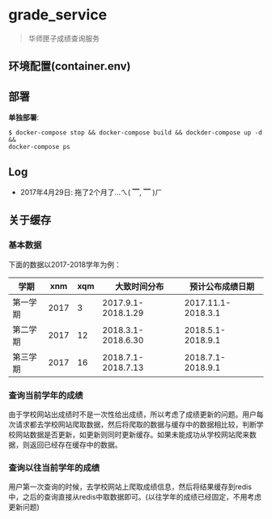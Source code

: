 # grade_service

> 华师匣子成绩查询服务

## 环境配置(container.env)

## 部署

**单独部署**:

```shell
$ docker-compose stop && docker-compose build && dockder-compose up -d &&
docker-compose ps
```

## Log

+ 2017年4月29日: 拖了2个月了...ㄟ( ▔, ▔ )ㄏ


## 关于缓存
### 基本数据
下面的数据以2017-2018学年为例：

|    学期    | xnm | xqm |        大致时间分布　| 预计公布成绩日期 |
| --------- | --- | --- | ------------------ | ---------------- |
| 第一学期 | 2017  | 3   | 2017.9.1-2018.1.29 |2017.11.1-2018.3.1 |
| 第二学期 | 2017  | 12  | 2018.3.1-2018.6.30 |2018.5.1-2018.9.1 |
| 第三学期 | 2017  | 16  | 2018.7.1-2018.7.13 |2018.7.1-2018.9.1 |

### 查询当前学年的成绩
由于学校网站出成绩时不是一次性给出成绩，所以考虑了成绩更新的问题。用户每次请求都去学校网站爬取数据，然后将爬取的数据与缓存中的数据相比较，判断学校网站数据是否更新，如更新则同时更新缓存。如果未能成功从学校网站爬来数据，则返回已经存在缓存中的数据。


### 查询以往当前学年的成绩
用户第一次查询的时候，去学校网站上爬取成绩信息，然后将结果缓存到redis中，之后的查询直接从redis中取数据即可。(以往学年的成绩已经固定，不用考虑更新问题)